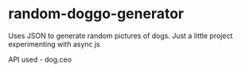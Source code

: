 # random-doggo-generator
Uses JSON to generate random pictures of dogs. Just a little project experimenting with async js


API used - dog.ceo
